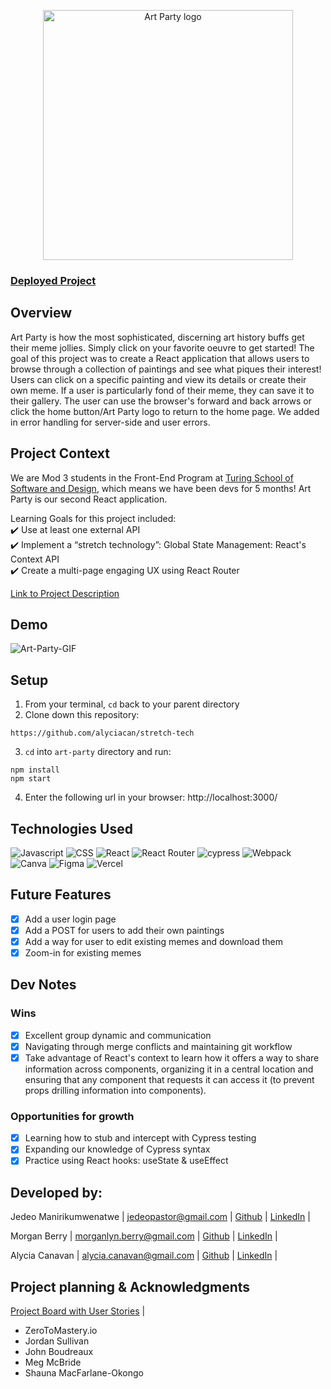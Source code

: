 <p align="center">
<img width='400' alt='Art Party logo' src='https://user-images.githubusercontent.com/102934145/200095953-65adde0f-f257-4019-bb76-0ca7b27685a4.png'>
</p>

### [Deployed Project](https://art-party.vercel.app/)

## Overview
Art Party is how the most sophisticated, discerning art history buffs get their meme jollies. Simply click on your favorite oeuvre to get started!  The goal of this project was to create a React application that allows users to browse through a collection of paintings and see what piques their interest!  Users can click on a specific painting and view its details or create their own meme.  If a user is particularly fond of their meme, they can save it to their gallery.  The user can use the browser's forward and back arrows or click the home button/Art Party logo to return to the home page.  We added in error handling for server-side and user errors.

## Project Context
We are Mod 3 students in the Front-End Program at [Turing School of Software and Design](https://frontend.turing.edu/), which means we have been devs for 5 months! Art Party is our second React application.

Learning Goals for this project included:      
✔️ Use at least one external API      
✔️ Implement a “stretch technology”: Global State Management: React's Context API             
✔️ Create a multi-page engaging UX using React Router 

[Link to Project Description](https://frontend.turing.edu/projects/module-3/stretch.html)

## Demo
![Art-Party-GIF](https://user-images.githubusercontent.com/102934145/200423122-94695f69-cf70-469a-9f73-f307b675d72b.gif)

## Setup
1. From your terminal, `cd` back to your parent directory
2. Clone down this repository:
  ```
  https://github.com/alyciacan/stretch-tech
  ```
3. `cd` into `art-party` directory and run:
  ```
  npm install
  npm start
  ```
4. Enter the following url in your browser: http://localhost:3000/

## Technologies Used
![Javascript](https://img.shields.io/badge/JavaScript-323330?style=for-the-badge&logo=javascript&logoColor=F7DF1E) 
![CSS](https://img.shields.io/badge/CSS3-1572B6?style=for-the-badge&logo=css3&logoColor=white) 
![React](https://img.shields.io/badge/react-%2320232a.svg?style=for-the-badge&logo=react&logoColor=%2361DAFB) 
![React Router](https://img.shields.io/badge/React_Router-CA4245?style=for-the-badge&logo=react-router&logoColor=white) 
![cypress](https://img.shields.io/badge/-cypress-%23E5E5E5?style=for-the-badge&logo=cypress&logoColor=058a5e) 
![Webpack](https://img.shields.io/badge/webpack-%238DD6F9.svg?style=for-the-badge&logo=webpack&logoColor=black) 
![Canva](https://img.shields.io/badge/Canva-%2300C4CC.svg?style=for-the-badge&logo=Canva&logoColor=white) 
![Figma](https://img.shields.io/badge/figma-%23F24E1E.svg?style=for-the-badge&logo=figma&logoColor=white)
![Vercel](https://img.shields.io/badge/vercel-%23000000.svg?style=for-the-badge&logo=vercel&logoColor=white)

## Future Features
- [x] Add a user login page
- [x] Add a POST for users to add their own paintings
- [x] Add a way for user to edit existing memes and download them
- [x] Zoom-in for existing memes

## Dev Notes
### Wins
- [x] Excellent group dynamic and communication
- [x] Navigating through merge conflicts and maintaining git workflow 
- [X] Take advantage of React's context to learn how it offers a way to share information across components, organizing it in a central location and ensuring that any component that requests it can access it (to prevent props drilling information into components).

### Opportunities for growth
- [x] Learning how to stub and intercept with Cypress testing
- [x] Expanding our knowledge of Cypress syntax
- [x] Practice using React hooks: useState & useEffect

## Developed by:
Jedeo Manirikumwenatwe |
jedeopastor@gmail.com |
[Github](https://github.com/Jedeo) |
[LinkedIn](linkedin.com/in/jedeo) |

Morgan Berry |
morganlyn.berry@gmail.com |
[Github](https://github.com/Mlberry0205) |
[LinkedIn](https://www.linkedin.com/in/morgan-lyn-berry/) |

Alycia Canavan |
alycia.canavan@gmail.com |
[Github](github.com/alyciacan) |
[LinkedIn](linkedin.com/in/alycia-canavan) |

## Project planning & Acknowledgments 
[Project Board with User Stories](https://github.com/users/alyciacan/projects/5) |
- ZeroToMastery.io
- Jordan Sullivan
- John Boudreaux
- Meg McBride
- Shauna MacFarlane-Okongo

